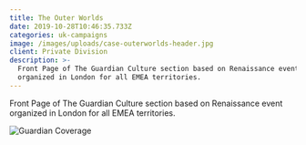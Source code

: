 ```yaml
---
title: The Outer Worlds
date: 2019-10-28T10:46:35.733Z
categories: uk-campaigns
image: /images/uploads/case-outerworlds-header.jpg
client: Private Division
description: >-
  Front Page of The Guardian Culture section based on Renaissance event
  organized in London for all EMEA territories.
---
```

Front Page of The Guardian Culture section based on Renaissance event organized in London for all EMEA territories.

![Guardian Coverage](/images/uploads/case-outerworlds-img.jpg "Guardian Coverage")
